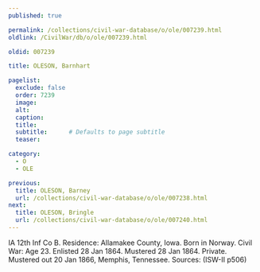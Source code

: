 ```yaml
---
published: true

permalink: /collections/civil-war-database/o/ole/007239.html
oldlink: /CivilWar/db/o/ole/007239.html

oldid: 007239

title: OLESON, Barnhart

pagelist:
  exclude: false
  order: 7239
  image: 
  alt:
  caption:
  title:
  subtitle:      # Defaults to page subtitle
  teaser:

category: 
  - O 
  - OLE

previous:
  title: OLESON, Barney
  url: /collections/civil-war-database/o/ole/007238.html  
next:
  title: OLESON, Bringle
  url: /collections/civil-war-database/o/ole/007240.html   
---
```

IA 12th Inf Co B. Residence: Allamakee County, Iowa. Born in Norway. Civil War: Age 23. Enlisted 28 Jan 1864. Mustered 28 Jan 1864. Private. Mustered out 20 Jan 1866, Memphis, Tennessee. Sources: (ISW-II p506)